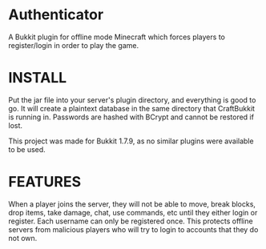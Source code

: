 Authenticator
=============

A Bukkit plugin for offline mode Minecraft which forces players to register/login in order to play the game.

INSTALL
=============

Put the jar file into your server's plugin directory, and everything is good to go.  It will create a plaintext database in
the same directory that CraftBukkit is running in.  Passwords are hashed with BCrypt and cannot be restored if lost.

This project was made for Bukkit 1.7.9, as no similar plugins were available to be used.

FEATURES
=============

When a player joins the server, they will not be able to move, break blocks, drop items, take damage, chat, use commands, etc
until they either login or register.  Each username can only be registered once.  This protects offline servers from
malicious players who will try to login to accounts that they do not own.
